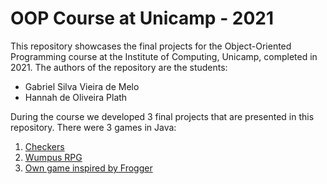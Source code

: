 # OOP Course at Unicamp - 2021
This repository showcases the final projects for the Object-Oriented Programming course at the Institute of Computing, Unicamp, completed in 2021. The authors of the repository are the students:

* Gabriel Silva Vieira de Melo
* Hannah de Oliveira Plath

During the course we developed 3 final projects that are presented in this repository. There were 3 games in Java:
1. [Checkers]()
2. [Wumpus RPG]()
3. [Own game inspired by Frogger]()
